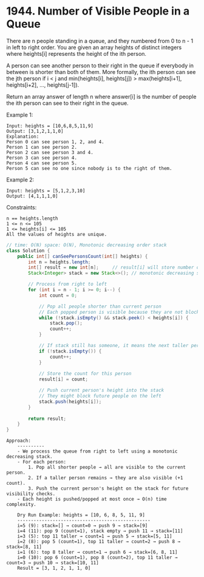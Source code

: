 # 1944. Number of Visible People in a Queue

There are n people standing in a queue, and they numbered from 0 to n - 1 in left to right order. 
You are given an array heights of distinct integers where heights[i] represents the height of the ith person.

A person can see another person to their right in the queue if everybody in between is shorter than both of them. 
More formally, the ith person can see the jth person if i < j and min(heights[i], heights[j]) > max(heights[i+1], heights[i+2], ..., heights[j-1]).

Return an array answer of length n where answer[i] is the number of people the ith person can see to their right in the queue.

 

Example 1:
```
Input: heights = [10,6,8,5,11,9]
Output: [3,1,2,1,1,0]
Explanation:
Person 0 can see person 1, 2, and 4.
Person 1 can see person 2.
Person 2 can see person 3 and 4.
Person 3 can see person 4.
Person 4 can see person 5.
Person 5 can see no one since nobody is to the right of them.
```

Example 2:
```
Input: heights = [5,1,2,3,10]
Output: [4,1,1,1,0]
```
 

Constraints:
```
n == heights.length
1 <= n <= 105
1 <= heights[i] <= 105
All the values of heights are unique.
```


```java
// time: O(N) space: O(N), Monotonic decreasing order stack
class Solution {
    public int[] canSeePersonsCount(int[] heights) {
        int n = heights.length;
        int[] result = new int[n];     // result[i] will store number of people person i can see
        Stack<Integer> stack = new Stack<>(); // monotonic decreasing stack (stores heights to the right of current person)

        // Process from right to left
        for (int i = n - 1; i >= 0; i--) {
            int count = 0;

            // Pop all people shorter than current person
            // Each popped person is visible because they are not blocked
            while (!stack.isEmpty() && stack.peek() < heights[i]) {
                stack.pop();
                count++;
            }

            // If stack still has someone, it means the next taller person is also visible
            if (!stack.isEmpty()) {
                count++;
            }
            
            // Store the count for this person
            result[i] = count;

            // Push current person's height into the stack
            // They might block future people on the left
            stack.push(heights[i]);
        }
        
        return result;
    }
}


```

```approach
Approach:
    ----------
    - We process the queue from right to left using a monotonic decreasing stack.
    - For each person:
        1. Pop all shorter people → all are visible to the current person.
        2. If a taller person remains → they are also visible (+1 count).
        3. Push the current person's height on the stack for future visibility checks.
    - Each height is pushed/popped at most once → O(n) time complexity.

    Dry Run Example: heights = [10, 6, 8, 5, 11, 9]
    -------------------------------------------------
    i=5 (9): stack=[] → count=0 → push 9 → stack=[9]
    i=4 (11): pop 9 (count=1), stack empty → push 11 → stack=[11]
    i=3 (5): top 11 taller → count=1 → push 5 → stack=[5, 11]
    i=2 (8): pop 5 (count=1), top 11 taller → count=2 → push 8 → stack=[8, 11]
    i=1 (6): top 8 taller → count=1 → push 6 → stack=[6, 8, 11]
    i=0 (10): pop 6 (count=1), pop 8 (count=2), top 11 taller → count=3 → push 10 → stack=[10, 11]
    Result = [3, 1, 2, 1, 1, 0]
```
